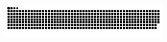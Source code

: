 <div> 
 
  ![Snake animation](https://github.com/Heliner/Heliner/blob/output/github-contribution-grid-snake.svg)

</div>
